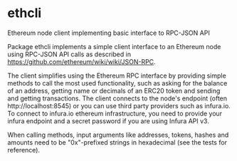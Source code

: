# ethcli
Ethereum node client implementing basic interface to RPC-JSON API

Package ethcli implements a simple client interface to an Ethereum node using RPC-JSON API calls as described in https://github.com/ethereum/wiki/wiki/JSON-RPC.

The client simplifies using the Ethereum RPC interface by providing simple methods to call the most used functionality, such as asking for the balance of an address, getting name or decimals of an ERC20 token and sending and getting transactions. The client connects to the node's endpoint (often http://localhost:8545) or you can use third party providers such as infura.io. To connect to infura.io ethereum infrastructure, you need to provide your infura endpoint and a secret password if you are using Infura API v3.

When calling methods, input arguments like addresses, tokens, hashes and amounts need to be "0x"-prefixed strings in hexadecimal (see the tests for reference).